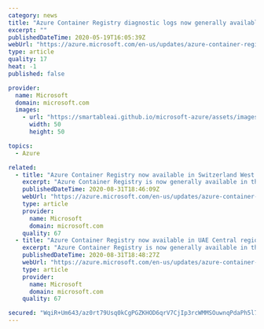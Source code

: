 ```yaml
---
category: news
title: "Azure Container Registry diagnostic logs now generally available"
excerpt: ""
publishedDateTime: 2020-05-19T16:05:39Z
webUrl: "https://azure.microsoft.com/en-us/updates/azure-container-registry-diagnostic-logs-now-generally-available/"
type: article
quality: 17
heat: -1
published: false

provider:
  name: Microsoft
  domain: microsoft.com
  images:
    - url: "https://smartableai.github.io/microsoft-azure/assets/images/organizations/microsoft.com-50x50.jpg"
      width: 50
      height: 50

topics:
  - Azure

related:
  - title: "Azure Container Registry now available in Switzerland West region"
    excerpt: "Azure Container Registry is now generally available in the Switzerland West region, bringing the total number of Azure regions that it's available in to 35. See the list of all regions where Azure Container Registry is available and where it's coming next."
    publishedDateTime: 2020-08-31T18:46:09Z
    webUrl: "https://azure.microsoft.com/en-us/updates/azure-container-registry-now-available-in-switzerland-west-region/"
    type: article
    provider:
      name: Microsoft
      domain: microsoft.com
    quality: 67
  - title: "Azure Container Registry now available in UAE Central region"
    excerpt: "Azure Container Registry is now generally available in the UAE Central region, bringing the total number of Azure regions that it's available in to 36. See the list of all regions where Azure Container Registry is available and where it's coming next."
    publishedDateTime: 2020-08-31T18:48:27Z
    webUrl: "https://azure.microsoft.com/en-us/updates/azure-container-registry-now-available-in-uae-central-region/"
    type: article
    provider:
      name: Microsoft
      domain: microsoft.com
    quality: 67

secured: "WqiR+Um643/az0rt79Usq0kCgPGZKHOD6qrV7CjIp3rcWMMSOuwnqPdaPh5l7K86Njc2kbg1BW72gzWV/vNlJ0IzPQYozR0LbvamXjVb4xVW3XVF6Teinkk+D5mpWoniApPbGQ6U0/+Eiohrtrvuk2Zja8cy4XDLFHOWXZWG429KilJeYFh2F4FKPM1l28sz8MS6oG6iy0d6wTkORitnzNOY94aIVYZ7A/jbY8Mt5pEkyPo7kWYHV/MXB+wIcJA9QL6OcjKz/SoDyYve0H4quKM3gh7FjOTkDoK6pskMc80DxToNjL+T/8l98H7VRWeouL7PRwF5AnuIDAXRTINcpg==;U341ayGlpByUxWPH/T9+ew=="
---
```


